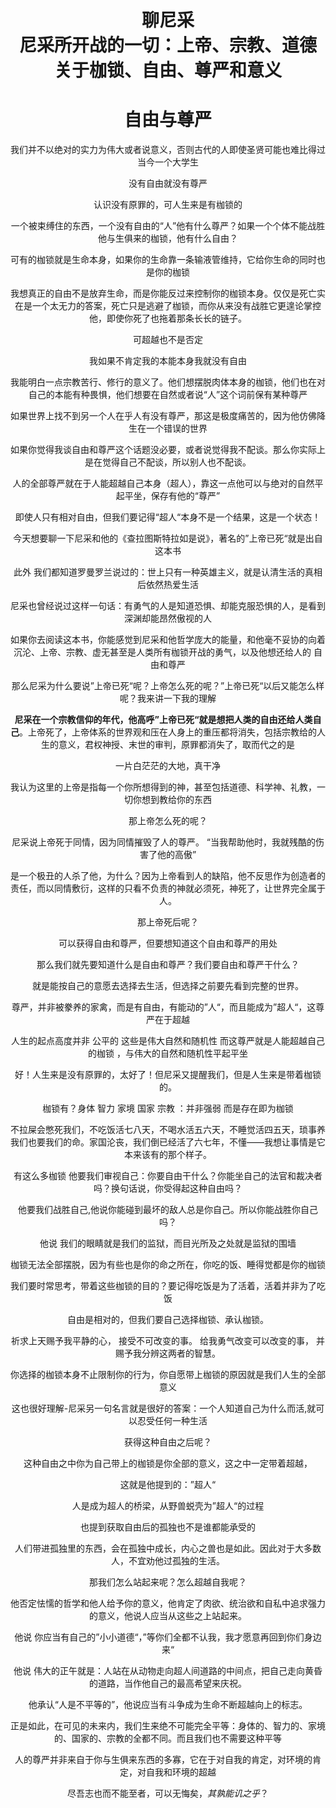 <center><h1>聊尼采<br>
    尼采所开战的一切：上帝、宗教、道德<br>关于枷锁、自由、尊严和意义


# 自由与尊严

我们并不以绝对的实力为伟大或者说意义，否则古代的人即使圣贤可能也难比得过当今一个大学生





没有自由就没有尊严

认识没有原罪的，可人生来是有枷锁的

一个被束缚住的东西，一个没有自由的“人”他有什么尊严？如果一个个体不能战胜他与生俱来的枷锁，他有什么自由？

可有的枷锁就是生命本身，如果你的生命靠一条输液管维持，它给你生命的同时也是你的枷锁

我想真正的自由不是放弃生命，而是你能反过来控制你的枷锁本身。仅仅是死亡实在是一个太无力的答案，死亡只是逃避了枷锁，而你从来没有战胜它更遑论掌控他，即使你死了也拖着那条长长的链子。

可超越也不是否定

我如果不肯定我的本能本身我就没有自由

我能明白一点宗教苦行、修行的意义了。他们想摆脱肉体本身的枷锁，他们也在对自己的本能有种畏惧，他们想要在自然或者说“人”这个词前保有某种尊严

如果世界上找不到另一个人在乎人有没有尊严，那这是极度痛苦的，因为他仿佛降生在一个错误的世界

如果你觉得我谈自由和尊严这个话题没必要，或者说觉得我不配谈。那么你实际上是在觉得自己不配谈，所以别人也不配谈。

人的全部尊严就在于人能超越自己本身（超人），靠这一点他可以与绝对的自然平起平坐，保存有他的“尊严”

即使人只有相对自由，但我们要记得“超人“本身不是一个结果，这是一个状态！











今天想要聊一下尼采和他的《查拉图斯特拉如是说》，著名的”上帝已死“就是出自这本书

此外 我们都知道罗曼罗兰说过的：世上只有一种英雄主义，就是认清生活的真相后依然热爱生活

尼采也曾经说过这样一句话：有勇气的人是知道恐惧、却能克服恐惧的人，是看到深渊却能昂然傲视的人



如果你去阅读这本书，你能感觉到尼采和他哲学庞大的能量，和他毫不妥协的向着沉沦、上帝、宗教、虚无甚至是人类所有枷锁开战的勇气，以及他想还给人的 自由和尊严

那么尼采为什么要说”上帝已死“呢？上帝怎么死的呢？”上帝已死“以后又能怎么样呢？我来讲一下我的理解





**尼采在一个宗教信仰的年代，他高呼”上帝已死“就是想把人类的自由还给人类自己**。上帝死了，上帝体系的世界观和压在人身上的重压都将消失，包括宗教给的人生的意义，君权神授、末世的审判，原罪都消失了，取而代之的是

一片白茫茫的大地，真干净

我认为这里的上帝是指每一个你所想得到的神，甚至包括道德、科学神、礼教，一切你想到教给你的东西



那上帝怎么死的呢？

尼采说上帝死于同情，因为同情摧毁了人的尊严。 “当我帮助他时，我就残酷的伤害了他的高傲”

是一个极丑的人杀了他，为什么？因为上帝看到人的缺陷，他不反思作为创造者的责任，而以同情敷衍，这样的只看不负责的神就必须死，神死了，让世界完全属于人。



那上帝死后呢？

可以获得自由和尊严，但要想知道这个自由和尊严的用处

那么我们就先要知道什么是自由和尊严？我们要自由和尊严干什么？

就是能按自己的意愿去选择去生活，但选择之前要先看到完整的世界。

尊严，并非被豢养的家禽，而是有自由，有能动的”人“，而且能成为”超人“，这尊严在于超越

人生的起点高度并非 公平的 这些是伟大自然和随机性 而这尊严就是人能超越自己的枷锁 ，与伟大的自然和随机性平起平坐



好！人生来是没有原罪的，太好了！但尼采又提醒我们，但是人生来是带着枷锁的。

枷锁有？身体 智力 家境 国家 宗教 ：并非强弱 而是存在即为枷锁



不拉屎会憋死我们，不吃饭活七八天，不喝水活五六天，不睡觉活四五天，琐事养我们也要我们的命。家国沦丧，我们倒已经活了六七年，不懂——我想让事情是它本来该有的那个样子。



有这么多枷锁 他要我们审视自己：你要自由干什么？你能坐自己的法官和裁决者吗？换句话说，你受得起这种自由吗？

他要我们战胜自己,他说你能碰到最坏的敌人总是你自己。所以你能战胜你自己吗？

他说 我们的眼睛就是我们的监狱，而目光所及之处就是监狱的围墙



枷锁无法全部摆脱，因为有些也是你的命之所在，你吃的饭、睡得觉都是你的枷锁

我们要时常思考，带着这些枷锁的目的？要记得吃饭是为了活着，活着并非为了吃饭



自由是相对的，但我们要自己选择枷锁、承认枷锁。

祈求上天赐予我平静的心， 接受不可改变的事。 给我勇气改变可以改变的事， 并赐予我分辨这两者的智慧。



你选择的枷锁本身不止限制你的行为，你自愿带上枷锁的原因就是我们人生的全部意义

这也很好理解-尼采另一句名言就是很好的答案：一个人知道自己为什么而活,就可以忍受任何一种生活





获得这种自由之后呢？

这种自由之中你为自己带上的枷锁是你全部的意义，这之中一定带着超越，

这就是他提到的：”超人“

人是成为超人的桥梁，从野兽蜕壳为”超人“的过程



也提到获取自由后的孤独也不是谁都能承受的

人们带进孤独里的东西，会在孤独中成长，内心之兽也是如此。因此对于大多数人，不宜劝他过孤独的生活。





那我们怎么站起来呢？怎么超越自我呢？



他否定怯懦的哲学和他人给予你的意义，他肯定了肉欲、统治欲和自私中追求强力的意义，他说人应当从这些之上站起来。

他说 你应当有自己的”小小道德“，”等你们全都不认我，我才愿意再回到你们身边来“

他说 伟大的正午就是：人站在从动物走向超人间道路的中间点，把自己走向黄昏的道路，当作他自己的最高希望来庆祝。



他承认“人是不平等的”，他说应当有斗争成为生命不断超越向上的标志。

正是如此，在可见的未来内，我们生来绝不可能完全平等：身体的、智力的、家境的、国家的、宗教的全都不同。而且我们也不需要这种平等

人的尊严并非来自于你与生俱来东西的多寡，它在于对自我的肯定，对环境的肯定，对自我和环境的超越

尽吾志也而不能至者，可以无悔矣，*其孰能讥之乎*？